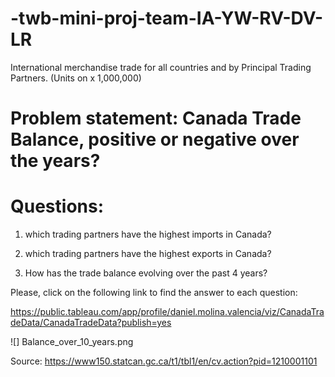 # -twb-mini-proj-team-IA-YW-RV-DV-LR

International merchandise trade for all countries and by Principal Trading Partners. (Units on x 1,000,000)

# Problem statement: Canada Trade Balance, positive or negative over the years?

# Questions:

1. which trading partners have the highest imports in Canada?

2. which trading partners have the highest exports in Canada?

3. How has the trade balance evolving over the past 4 years?

Please, click on the following link to find the answer to each question:

https://public.tableau.com/app/profile/daniel.molina.valencia/viz/CanadaTradeData/CanadaTradeData?publish=yes

![] Balance_over_10_years.png






Source: https://www150.statcan.gc.ca/t1/tbl1/en/cv.action?pid=1210001101
